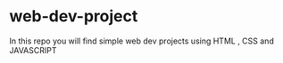 # web-dev-project
In this repo you will find simple web dev projects using HTML , CSS  and  JAVASCRIPT 
